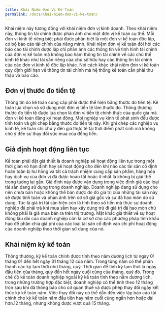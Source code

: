 ```yaml
---
title: Khái Niệm Đơn Vị Kế Toán
permalink: /docs/Khai-niem-don-vi-ke-toan/
---
```


Khái niệm này tương đồng với khái niệm đơn vị kinh doanh. Theo
khái niệm này, thông tin tài chính được phản ánh cho một đơn vị kế
toán cụ thể. Mỗi đơn vị kinh tế riêng biệt phải được phân biệt là một
đơn vị kế toán độc lập, có bộ báo cáo tài chính của riêng mình. Khái
niệm đơn vị kế toán đòi hỏi các báo cáo tài chính được lập chỉ phản
ánh các thông tin về tình hình tài chính của đơn vị kế toán mà không
bao hàm thông tin tài chính về các chủ thể kinh tế khác như tài sản
riêng của chủ sở hữu hay các thông tin tài chính của các đơn vị kinh tế
độc lập khác. Nói cách khác khái niệm đơn vị kế toán quy định giới
hạn về thông tin tài chính mà hệ thống kế toán cần phải thu thập và
báo cáo. 

##  Đơn vị thước đo tiền tệ
Thông tin do kế toán cung cấp phải được thể hiện bằng thước đo
tiền tệ. Kế toán lựa chọn và sử dụng một đơn vị tiền tệ làm thước đo.
Thông thường thước đo tiền tệ được lựa chọn là đơn vị tiền tệ chính
thức của quốc gia mà đơn vị kế toán đăng ký hoạt động. Mọi nghiệp
vụ kinh tế phát sinh đều được tính toán và ghi chép bằng thước đo tiền
tệ này. Khi ghi chép các nghiệp vụ kinh tế, kế toán chỉ chú ý đến giá
thực tế tại thời điểm phát sinh mà không chú ý đến sự thay đổi sức
mua của đồng tiền. 

##  Giả định hoạt động liên tục
Kế toán phải đặt giả thiết là doanh nghiệp sẽ hoạt động liên tục
trong một thời gian vô hạn định hay sẽ hoạt động cho đến khi nào các
tài sản cố định hoàn toàn bị hư hỏng và tất cả trách nhiệm cung cấp
sản phẩm, hàng hóa hay dịch vụ của đơn vị đã được hoàn tất hoặc ít
nhất là không bị giải thể trong tương lai gần.
Giả định này được vận dụng trong việc định giá các loại tài sản
đang sử dụng trong doanh nghiệp. Doanh nghiệp đang sử dụng cho
nên chưa bán hoặc không thể bán được do đó giá trị của những tài sản
này sẽ được tính toán và phản ánh trên cơ sở giá gốc và sự đã hao mòn
do sử dụng. Tức là giá trị tài sản hiện còn là tính theo số tiền mà thực
sự doanh nghiệp đã phải trả khi mua sắm hay xây dựng trừ đi giá trị đã
hao mòn chứ không phải là giá mua bán ra trên thị trường. Mặt khác
giả thiết về sự hoạt động lâu dài của doanh nghiệp còn là cơ sở cho
các phương pháp tính khấu hao để phân chia giá phí của các loại tài
sản cố định vào chi phí hoạt động của doanh nghiệp theo thời gian sử
dụng của nó. 

## Khái niệm kỳ kế toán
Thông thường, kỳ kế toán chính được tính theo năm dương lịch từ
ngày 01 tháng 01 đến hết ngày 31 tháng 12 của năm. Trong từng năm
có thể phân thành các kỳ tạm thời như tháng, quý. Thời gian để tính
kỳ tạm thời là ngày đầu tiên của tháng, quý đến hết ngày cuối cùng
của tháng, quý đó. Trong chế độ kế toán doanh nghiệp ngoài kỳ kế
toán tính theo năm dương lịch, trong những trường hợp đặc biệt,
doanh nghiệp có thể tính theo 12 tháng tròn sau khi đã thông báo cho
cơ quan thuế và được phép thay đổi ngày kết thúc kỳ kế toán năm.
Việc thay đổi này có thể dẫn đến việc lập báo cáo tài chính cho kỳ kế
toán năm đầu tiên hay năm cuối cùng ngắn hơn hoặc dài hơn.12 tháng,
nhưng không được vượt quá 15 tháng. 